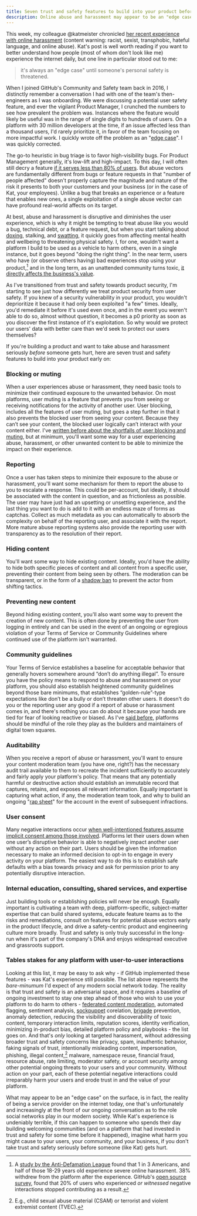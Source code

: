 ```yaml
---
title: Seven trust and safety features to build into your product before someone gets hurt
description: Online abuse and harassment may appear to be an "edge case", but it's the reality of being a social network today
---
```


This week, my colleague @katmeister chronicled [her recent experience with online harassment](https://www.tinykat.cafe/on-all-that-fuckery) (content warning: racist, sexist, transphobic, hateful language, and online abuse). Kat's post is well worth reading if you want to better understand how people (most of whom don't look like me) experience the internet daily, but one line in particular stood out to me:

> it's always an "edge case" until someone's personal safety is threatened.

When I joined GitHub's Community and Safety team back in 2016, I distinctly remember a conversation I had with one of the team's then-engineers as I was onboarding. We were discussing a potential user safety feature, and ever the vigilant Product Manager, I crunched the numbers to see how prevalent the problem was. Instances where the feature would likely be useful was in the range of single digits to hundreds of users. On a platform with 30 million developers at the time, if an issue affected less than a thousand users, I'd rarely prioritize it, in favor of the team focusing on more impactful work. I quickly wrote off the problem as an "[edge case](https://en.wikipedia.org/wiki/Edge_case)". I was quickly corrected.

The go-to heuristic in bug triage is to favor high-visibility bugs. For Product Management generally, it's low-lift and high-impact. To this day, I will often still decry a feature [if it serves less than 80% of users](https://ben.balter.com/2016/03/08/optimizing-for-power-users-and-edge-cases/). But abuse vectors are fundamentally different from bugs or feature requests in that "number of people affected" doesn't properly capture the magnitude and nature of the risk it presents to both your customers and your business (or in the case of Kat, your employees). Unlike a bug that breaks an experience or a feature that enables new ones, a single exploitation of a single abuse vector can have profound real-world affects on its target.

At best, abuse and harassment is disruptive and diminishes the user experience, which is why it might be tempting to treat abuse like you would a bug, technical debt, or a feature request, but when you start talking about [doxing](https://en.wikipedia.org/wiki/Doxing), stalking, and [swatting](https://en.wikipedia.org/wiki/Swatting), it quickly goes from affecting mental health and wellbeing to threatening physical safety. I, for one, wouldn't want a platform I build to be used as a vehicle to harm others, even in a single instance, but it goes beyond "doing the right thing". In the near term, users who have (or observe others having) bad experiences stop using your product,[^1] and in the long term, as an unattended community turns toxic, [it directly affects the business's value](https://www.businessinsider.com/disney-ceo-bob-iger-abandons-twitter-deal-over-abuse-problem-2019-9).

As I've transitioned from trust and safety towards product security, I'm starting to see just how differently we treat product security from user safety. If you knew of a security vulnerability in your product, you wouldn't deprioritize it because it had only been exploited "a few" times. Ideally, you'd remediate it before it's used even once, and in the event you weren't able to do so, almost without question, it becomes a p0 priority as soon as you discover the first instance of it's exploitation. So why would we protect our users' data with better care than we'd seek to protect our users themselves?

If you're building a product and want to take abuse and harassment seriously _before_ someone gets hurt, here are seven trust and safety features to build into your product early on:

### Blocking or muting

When a user experiences abuse or harassment, they need basic tools to minimize their continued exposure to the unwanted behavior. On most platforms, user muting is a feature that prevents you from seeing or receiving notifications for the activity of another user. User blocking, includes all the features of user muting, but goes a step further in that it also prevents the blocked user from seeing your content. Because they can’t see your content, the blocked user logically can’t interact with your content either. I've [written before about the shortfalls of user blocking and muting](https://ben.balter.com/2020/02/06/blocking-vs-muting/), but at minimum, you'll want some way for a user experiencing abuse, harassment, or other unwanted content to be able to minimize the impact on their experience.

### Reporting

Once a user has taken steps to minimize their exposure to the abuse or harassment, you'll want some mechanism for them to report the abuse to you to escalate a response. This could be per-account, but ideally, it should be associated with the content in question, and as frictionless as possible. The user may have just had an upsetting or unsettling experience, and the last thing you want to do is add to it with an endless maze of forms as captchas. Collect as much metadata as you can automatically to absorb the complexity on behalf of the reporting user, and associate it with the report. More mature abuse reporting systems also provide the reporting user with transparency as to the resolution of their report.

### Hiding content

You'll want some way to hide existing content. Ideally, you'd have the ability to hide both specific pieces of content and all content from a specific user, preventing their content from being seen by others. The moderation can be transparent, or in the form of a [shadow ban](https://en.wikipedia.org/wiki/Shadow_banning) to prevent the actor from shifting tactics. 

### Preventing new content

Beyond hiding existing content, you'll also want some way to prevent the creation of new content. This is often done by preventing the user from logging in entirely and can be used in the event of an ongoing or egregious violation of your Terms of Service or Community Guidelines where continued use of the platform isn't warranted.

### Community guidelines

Your Terms of Service establishes a baseline for acceptable behavior that generally hovers somewhere around “don’t do anything illegal”. To ensure you have the policy means to respond to abuse and harassment on your platform, you should also establish heightened community guidelines beyond those bare minimums, that establishes “golden-rule”-type expectations like don’t be a bully or don’t threaten other users. It doesn't do you or the reporting user any good if a report of abuse or harassment comes in, and there's nothing you can do about it because your hands are tied for fear of looking reactive or biased. As I've [said before](https://ben.balter.com/2020/01/17/ten-lessons-learned-fostering-a-community-of-communities-on-github/#10-be-purposeful-about-the-role-you-play), platforms should be mindful of the role they play as the builders and maintainers of digital town squares.

### Auditability

When you receive a report of abuse or harassment, you'll want to ensure your content moderation team (you have one, right?) has the necessary audit trail available to them to recreate the incident sufficiently to accurately and fairly apply your platform's policy. That means that any potentially harmful or destructive action should establish an immutable record that captures, retains, and exposes all relevant information. Equally important is capturing what action, if any, the moderation team took, and why to build an ongoing "[rap sheet](https://en.wikipedia.org/wiki/Criminal_record)" for the account in the event of subsequent infractions.

### User consent

Many negative interactions occur [when well-intentioned features assume implicit consent among those involved](https://ben.balter.com/2020/01/17/ten-lessons-learned-fostering-a-community-of-communities-on-github/#9-always-seek-user-consent). Platforms let their users down when one user’s disruptive behavior is able to negatively impact another user without any action on their part. Users should be given the information necessary to make an informed decision to opt-in to engage in every activity on your platform. The easiest way to do this is to establish safe defaults with a bias towards privacy and ask for permission prior to any potentially disruptive interaction.

### Internal education, consulting, shared services, and expertise

Just building tools or establishing policies will never be enough. Equally important is cultivating a team with deep, platform-specific, subject-matter expertise that can build shared systems, educate feature teams as to the risks and remediations, consult on features for potential abuse vectors early in the product lifecycle, and drive a safety-centric product and engineering culture more broadly. Trust and safety is only truly successful in the long-run when it's part of the company's DNA and enjoys widespread executive and grassroots support.

### Tables stakes for any platform with user-to-user interactions

Looking at this list, it may be easy to ask why - if GitHub implemented these features - was Kat's experience still possible. The list above represents the _bare-minumum_ I'd expect of any modern social network today. The reality is that trust and safety is an adversarial space, and it requires a baseline of ongoing investment to stay one step ahead of those who wish to use your platform to do harm to others - [federated content moderation](https://ben.balter.com/2019/07/18/a-community-of-communities-oscon-2019/), automated flagging, sentiment analysis, [sockpuppet](https://en.wikipedia.org/wiki/Sockpuppet_(Internet)) corelation, [brigade](https://www.merriam-webster.com/words-at-play/brigading-online-poll-meaning) prevention, anomaly detection, reducing the visibility and discoverability of toxic content, temporary interaction limits, reputation scores, identity verification, minimizing in-product bias, detailed platform policy and playbooks - the list goes on. And that's _only_ looking at targeted harassment, without addressing broader trust and safety concerns like privacy, spam, inauthentic behavior, faking signals of trust, intentionally misleading content, impersonation, phishing, illegal content,[^2] malware, namespace reuse, financial fraud, resource abuse, rate limiting, moderator safety, or account security among other potential ongoing threats to your users and your community. Without action on your part, each of these potential negative interactions could irreparably harm your users and erode trust in and the value of your platform.

What may appear to be an "edge case" on the surface, is in fact, the reality of being a service provider on the internet today, one that's unfortunately and increasingly at the front of our ongoing conversation as to the role social networks play in our modern society. While Kat's experience is undeniably terrible, if this can happen to someone who spends their day building welcoming communities (and on a platform that had invested in trust and safety for some time before it happened), imagine what harm you might cause to your users, your community, and your business, if you don't take trust and safety seriously before someone (like Kat) gets hurt. 

[^1]: A [study by the Anti-Defamation League](https://www.wired.com/story/severe-online-harassment-2018-adl-survey/) found that 1 in 3 Americans, and half of those 18-29 years old experience severe online harassment. 38% withdrew from the platform after the experience. GitHub's [open source survey](https://github.com/github/open-source-survey), found that 20% of users who experienced _or witnessed_ negative interactions stopped contributing as a result.

[^2]: E.g., child sexual abuse material (CSAM) or terrorist and violent extremist content (TVEC).